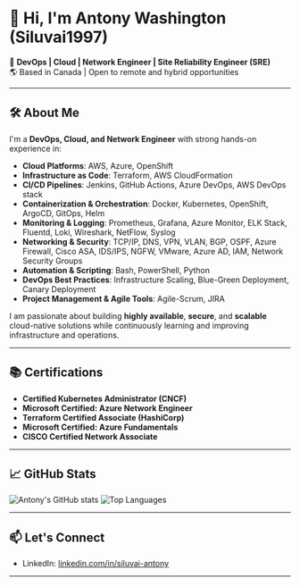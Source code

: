 # 👋 Hi, I'm Antony Washington (Siluvai1997)

🚀 **DevOps | Cloud | Network Engineer | Site Reliability Engineer (SRE)**  
🌎 Based in Canada | Open to remote and hybrid opportunities

---
## 🛠️ About Me

I'm a **DevOps, Cloud, and Network Engineer** with strong hands-on experience in:
- **Cloud Platforms**: AWS, Azure, OpenShift
- **Infrastructure as Code**: Terraform, AWS CloudFormation
- **CI/CD Pipelines**: Jenkins, GitHub Actions, Azure DevOps, AWS DevOps stack
- **Containerization & Orchestration**: Docker, Kubernetes, OpenShift, ArgoCD, GitOps, Helm
- **Monitoring & Logging**: Prometheus, Grafana, Azure Monitor, ELK Stack, Fluentd, Loki, Wireshark, NetFlow, Syslog
- **Networking & Security**: TCP/IP, DNS, VPN, VLAN, BGP, OSPF, Azure Firewall, Cisco ASA, IDS/IPS, NGFW, VMware, Azure AD, IAM, Network Security Groups
- **Automation & Scripting**: Bash, PowerShell, Python
- **DevOps Best Practices**: Infrastructure Scaling, Blue-Green Deployment, Canary Deployment
- **Project Management & Agile Tools**: Agile-Scrum, JIRA

I am passionate about building **highly available**, **secure**, and **scalable** cloud-native solutions while continuously learning and improving infrastructure and operations.

---

## 📚 Certifications
- **Certified Kubernetes Administrator (CNCF)**
- **Microsoft Certified: Azure Network Engineer**
- **Terraform Certified Associate (HashiCorp)**
- **Microsoft Certified: Azure Fundamentals**
- **CISCO Certified Network Associate**

---

## 📈 GitHub Stats

![Antony's GitHub stats](https://github-readme-stats.vercel.app/api?username=Siluvai1997&show_icons=true&theme=default&hide_border=true)
![Top Languages](https://github-readme-stats.vercel.app/api/top-langs/?username=Siluvai1997&layout=compact&theme=default&hide_border=true)

---

## 📫 Let's Connect

- LinkedIn: [linkedin.com/in/siluvai-antony](https://www.linkedin.com/in/siluvai-antony)

---

